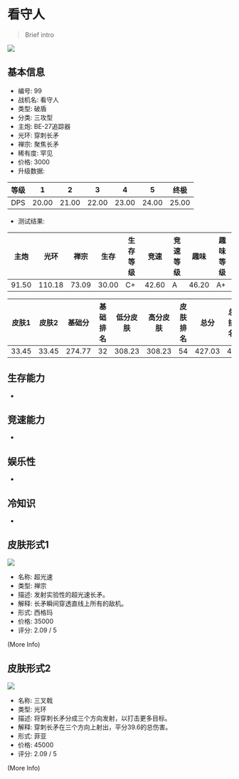 # 看守人

> Brief intro

<img src="/ships/ship_99.png" style={{zoom:1}}/>

## 基本信息

- 编号: 99
- 战机名: 看守人
- 类型: 破盾
- 分类: 三攻型
- 主炮: BE-27追踪器
- 光环: 穿刺长矛
- 禅宗: 聚焦长矛
- 稀有度: 罕见
- 价格: 3000
- 升级数据: 

| 等级 | 1 | 2 | 3 | 4 | 5 | 终极 |
|--|--|--|--|--|--|--|
| DPS | 20.00 | 21.00 | 22.00 | 23.00 | 24.00 | 25.00 |

- 测试结果: 

| 主炮 | 光环 | 禅宗 | 生存 | 生存等级 | 竞速 | 竞速等级 | 趣味 | 趣味等级 |
|--|--|--|--|--|--|--|--|--|
| 91.50 | 110.18 | 73.09 | 30.00 | C+ | 42.60 | A | 46.20 | A+ |

| 皮肤1 | 皮肤2 | 基础分 | 基础排名 | 低分皮肤 | 高分皮肤 | 皮肤排名 | 总分 | 总排名 |
|--|--|--|--|--|--|--|--|--|
| 33.45 | 33.45 | 274.77 | 32 | 308.23 | 308.23 | 54 | 427.03 | 44 |

## 生存能力

-

## 竞速能力

-

## 娱乐性

-

## 冷知识

-

## 皮肤形式1

<img src="/ships/ship_99_apex_1.png" style={{zoom:1}}/>

- 名称: 超光速
- 类型: 禅宗
- 描述: 发射实验性的超光速长矛。
- 解释: 长矛瞬间穿透直线上所有的敌机。
- 形式: 西格玛
- 价格: 35000
- 评分: 2.09 / 5

(More Info)

## 皮肤形式2

<img src="/ships/ship_99_apex_2.png" style={{zoom:1}}/>

- 名称: 三叉戟
- 类型: 光环
- 描述: 将穿刺长矛分成三个方向发射，以打击更多目标。
- 解释: 穿刺长矛在三个方向上射出，平分39.6的总伤害。
- 形式: 菲亚
- 价格: 45000
- 评分: 2.09 / 5

(More Info)
